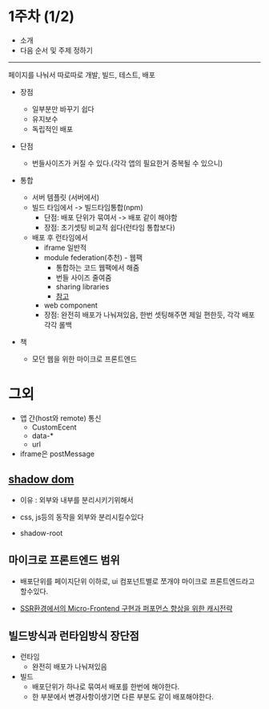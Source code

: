 # 1주차 (1/2)

- 소개
- 다음 순서 및 주제 정하기

- - -

페이지를 나눠서 따로따로 개발, 빌드, 테스트, 배포

- 장점
    - 일부분만 바꾸기 쉽다
    - 유지보수
    - 독립적인 배포

- 단점
    - 번들사이즈가 커질 수 있다.(각각 앱의 필요한거 중복될 수 있으니)

- 통합
    - 서버 템플릿 (서버에서)
    - 빌드 타임에서 -> 빌드타임통합(npm)
        - 단점: 배포 단위가 묶여서 -> 배포 같이 해야함 
        - 장점: 초기셋팅 비교적 쉽다(런타임 통합보다)
    - 배포 후 런타임에서
        - iframe 일반적
        - module federation(추천) - 웹팩
            - 통합하는 코드 웹팩에서 해줌
            - 번들 사이즈 줄여줌
            - sharing libraries
            - [참고](https://fe-developers.kakaoent.com/2022/220623-webpack-module-federation/)
        - web component
        - 장점: 완전히 배포가 나눠져있음, 한번 셋팅해주면 제일 편한듯, 각각 배포 각각 롤백
    


- 책
    - 모던 웹을 위한 마이크로 프론트엔드

# 그외
- 앱 간(host와 remote) 통신
    - CustomEcent
    - data-*
    - url
- iframe은 postMessage

## [shadow dom](https://developer.mozilla.org/ko/docs/Web/API/Web_components/Using_shadow_DOM)
- 이유 : 외부와 내부를 분리시키기위해서
- css, js등의 동작을 외부와 분리시킬수있다
 
- shadow-root

## 마이크로 프론트엔드 범위
  - 배포단위를 페이지단위 이하로, ui 컴포넌트별로 쪼개야 마이크로 프론트엔드라고 할수있다.

- [SSR환경에서의 Micro-Frontend 구현과 퍼포먼스 향상을 위한 캐시전략](https://deview.kr/2023/sessions/538)



## 빌드방식과 런타임방식 장단점
- 런타임
    - 완전히 배포가 나눠져있음
- 빌드
    - 배포단위가 하나로 묶여서 배포를 한번에 해야한다.
    - 한 부분에서 변경사항이생기면 다른 부분도 같이 배포해야한다.

